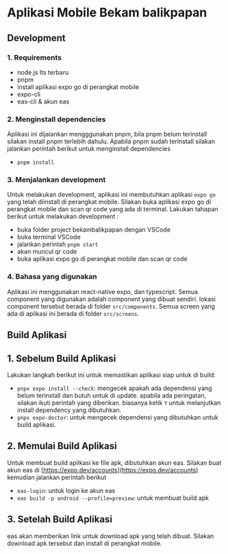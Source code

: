 # Aplikasi Mobile Bekam balikpapan

## Development

### 1. Requirements

- node.js lts terbaru
- pnpm
- install aplikasi expo go di perangkat mobile
- expo-cli
- eas-cli & akun eas

### 2. Menginstall dependencies

Aplikasi ini dijalankan mengggunakan pnpm, bila pnpm belum terinstall silakan install pnpm terlebih dahulu. Apabila pnpm sudah terinstall silakan jalankan perintah berikut untuk menginstall dependencies

- `pnpm install`

### 3. Menjalankan development

Untuk melakukan development, aplikasi ini membutuhkan aplikasi `expo go` yang telah diinstall di perangkat mobile. Silakan buka aplikasi expo go di perangkat mobile dan scan qr code yang ada di terminal. Lakukan tahapan berikut untuk melakukan development :

- buka folder project bekambalikpapan dengan VSCode
- buka terminal VSCode
- jalankan perintah `pnpm start`
- akan muncul qr code
- buka aplikasi expo go di perangkat mobile dan scan qr code

### 4. Bahasa yang digunakan

Aplikasi ini menggunakan react-native expo, dan typescript. Semua component yang digunakan adalah component yang dibuat sendiri. lokasi component tersebut berada di folder `src/components`. Semua screen yang ada di aplikasi ini berada di folder `src/screens`.

## Build Aplikasi

## 1. Sebelum Build Aplikasi

Lakukan langkah berikut ini untuk memastikan aplikasi siap untuk di build:

- `pnpx expo install --check`: mengecek apakah ada dependensi yang belum terinstall dan butuh untuk di update. apabila ada peringatan, silakan ikuti perintah yang diberikan. biasanya ketik `Y` untuk melanjutkan install dependency yang dibutuhkan.
- `pnpx expo-doctor`: untuk mengecek dependensi yang dibutuhkan untuk build aplikasi.

## 2. Memulai Build Aplikasi

Untuk membuat build aplikasi ke file apk, dibutuhkan akun eas. Silakan buat akun eas di [https://expo.dev/accounts](https://expo.dev/accounts) kemudian jalankan perintah berikut

- `eas-login`: untuk login ke akun eas
- `eas build -p android --profile=preview`: untuk membuat build apk

## 3. Setelah Build Aplikasi

eas akan memberikan link untuk download apk yang telah dibuat. Silakan download apk tersebut dan install di perangkat mobile.
